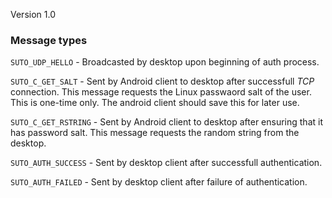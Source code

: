 Version 1.0

### Message types

`SUTO_UDP_HELLO` - Broadcasted by desktop upon beginning of auth process.

`SUTO_C_GET_SALT` - Sent by Android client to desktop after successfull _TCP_ connection. This message requests the 
Linux passwaord salt of the user. This is one-time only. The android client should save this for later use.

`SUTO_C_GET_RSTRING` - Sent by Android client to desktop after ensuring that it has password salt. This message requests
the random string from the desktop.

`SUTO_AUTH_SUCCESS` - Sent by desktop client after successfull authentication.

`SUTO_AUTH_FAILED` - Sent by desktop client after failure of authentication.